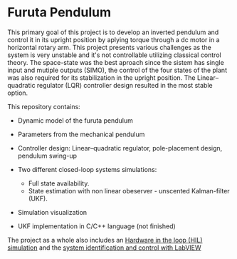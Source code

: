# Furuta Pendulum

This primary goal of this project is to develop an inverted pendulum and control it in its upright position by aplying torque through a dc motor in a horizontal rotary arm.
This project presents various challenges as the system is very unstable and it's not controllable utilizing classical control theory. The space-state was the best aproach since the sistem has single input and mutiple outputs (SIMO), the control of the four states of the plant was also required for its stabilization in the upright position. The Linear–quadratic regulator (LQR) controller design resulted in the most stable option.

This repository contains:

- Dynamic model of the furuta pendulum

- Parameters from the mechanical pendulum

- Controller design: Linear–quadratic regulator, pole-placement design, pendulum swing-up

- Two different closed-loop systems simulations:
   - Full state availability.
   - State estimation with non linear obeserver - unscented Kalman-filter (UKF).
   
- Simulation visualization

- UKF implementation in C/C++ language (not finished)  

The project as a whole also includes an [Hardware in the loop (HIL) simulation](https://github.com/feippolito/HIL-FurutaPendulum) and the [system identification and control with LabVIEW](https://github.com/feippolito/FurutaPendulum-Control)
